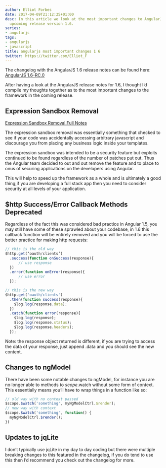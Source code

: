 ```yaml
---
author: Elliot Forbes
date: 2017-04-09T21:12:25+01:00
desc: In this article we look at the most important changes to AngularJS in the latest
  upcoming release version 1.6.
series:
- angularjs
tags:
- angularjs
- javascript
title: angularjs most important changes 1 6
twitter: https://twitter.com/Elliot_F
---
```


<div class="github-link">The changelog with the AngularJS 1.6 release notes can be found here: <a href="https://github.com/angular/angular.js/blob/master/CHANGELOG.md">AngularJS 1.6-RC.0</a></div>

After having a look at the AngularJS release notes for 1.6, I thought I’d compile my thoughts together as to the most important changes to the framework in the coming release.

## Expression Sandbox Removal

[Expression Sandbox Removal Full Notes](http://angularjs.blogspot.co.uk/2016/09/angular-16-expression-sandbox-removal.html) 

The expression sandbox removal was essentially something that checked to see if your code was accidentally accessing arbitrary javascript and discourage you from placing any business logic inside your templates.

The expression sandbox was intended to be a security feature but exploits continued to be found regardless of the number of patches put out. Thus the Angular team decided to out and out remove the feature and to place to onus of securing applications on the developers using Angular.

This will help to speed up the framework as a whole and is ultimately a good thing,if you are developing a full stack app then you need to consider security at all levels of your application.


## $http Success/Error Callback Methods Deprecated


Regardless of the fact this was considered bad practice in Angular 1.5, you may still have some of these sprawled about your codebase, in 1.6 this callback function will be entirely removed and you will be forced to use the better practice for making http requests:


```js
// this is the old way
$http.get(‘oauth/clients’)
  .success(function onSuccess(response){
      // use response
  })
  .error(function onError(response){
      // use error
  });

// this is the new way
$http.get('oauth/clients')
  .then(function success(response){
    $log.log(response.data);
  })
  .catch(function error(response){
    $log.log(response);
    $log.log(response.status);
    $log.log(response.headers);
  });
```


Note: the response object returned is different, if you are trying to access the data of your response, just append .data and you should see the new content.


## Changes to ngModel


There have been some notable changes to ngModel, for instance you are no longer able to methods to $scope.$watch without some form of context. This essentially means you’ll have to wrap things in a function like so:


```js
// old way with no context passed
$scope.$watch('something', myNgModelCtrl.$render);
// new way with context
$scope.$watch('something', function() {
  myNgModelCtrl.$render();
})
```


## Updates to jqLite


I don’t typically use jqLite in my day to day coding but there were multiple breaking changes to this featured in the changelog, if you do tend to use this then I’d recommend you check out the changelog for more.